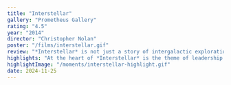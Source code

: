 ```yaml
---
title: "Interstellar"
gallery: "Prometheus Gallery"
rating: "4.5"
year: "2014"
director: "Christopher Nolan"
poster: "/films/interstellar.gif"
review: "*Interstellar* is not just a story of intergalactic exploration but a profound meditation on leadership, sacrifice, and the burden of revealing truths that humanity may not be ready to face. Cooper’s desperate escape from Gargantua — where every passing second robs him of decades with his family — underscores the clash between selflessness and personal sacrifice. Like *Alien: Romulus*, *Interstellar* delves into the choices that leaders make when the stakes are nothing less than humanity’s future."
highlights: "At the heart of *Interstellar* is the theme of leadership in crisis. Dr. Brand’s (Anne Hathaway) insistence on the power of love as a guiding force stands in stark contrast to the colder pragmatism of Dr. Mann (Matt Damon), who, like the antagonists in *Romulus*, represents the darker side of leadership — selfishness and manipulation disguised as necessity. In the end, *Interstellar* reminds us that leaders who endure the greatest sacrifices often stand at the intersection of hope and despair, illuminating paths forward even when it costs them everything."
highlightImage: "/moments/interstellar-highlight.gif"
date: 2024-11-25
---
```


